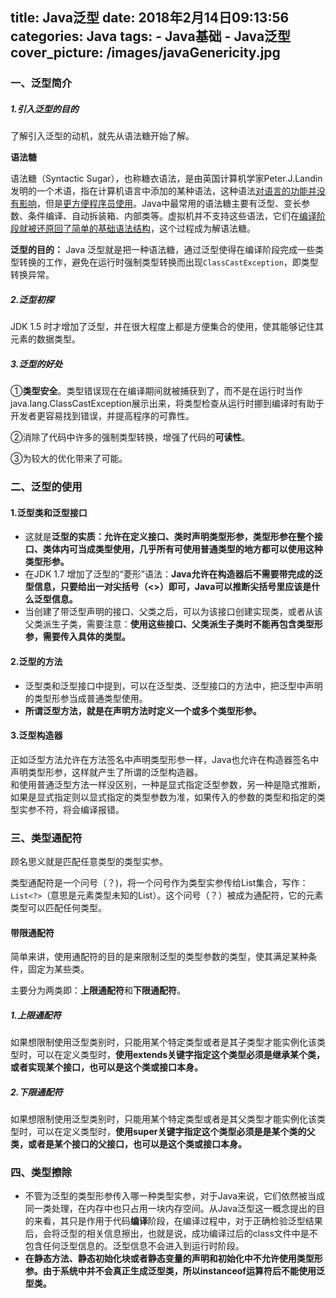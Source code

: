 title:  Java泛型
date: 2018年2月14日09:13:56
categories: Java
tags: 
	 - Java基础
	 - Java泛型
cover_picture: /images/javaGenericity.jpg
---

### 一、泛型简介

##### 1.引入泛型的目的

了解引入泛型的动机，就先从语法糖开始了解。

**语法糖**

语法糖（Syntactic Sugar），也称糖衣语法，是由英国计算机学家Peter.J.Landin发明的一个术语，指在计算机语言中添加的某种语法，这种语法<u>对语言的功能并没有影响</u>，但是<u>更方便程序员使用</u>。Java中最常用的语法糖主要有泛型、变长参数、条件编译、自动拆装箱、内部类等。虚拟机并不支持这些语法，它们在<u>编译阶段就被还原回了简单的基础语法结构</u>，这个过程成为解语法糖。

**泛型的目的：** Java 泛型就是把一种语法糖，通过泛型使得在编译阶段完成一些类型转换的工作，避免在运行时强制类型转换而出现`ClassCastException`，即类型转换异常。

##### 2.泛型初探

JDK 1.5 时才增加了泛型，并在很大程度上都是方便集合的使用，使其能够记住其元素的数据类型。

##### 3.泛型的好处

①**类型安全**。类型错误现在在编译期间就被捕获到了，而不是在运行时当作java.lang.ClassCastException展示出来，将类型检查从运行时挪到编译时有助于开发者更容易找到错误，并提高程序的可靠性。

②消除了代码中许多的强制类型转换，增强了代码的**可读性**。

③为较大的优化带来了可能。

### 二、泛型的使用

#### 1.泛型类和泛型接口

- 这就是**泛型的实质：允许在定义接口、类时声明类型形参，类型形参在整个接口、类体内可当成类型使用，几乎所有可使用普通类型的地方都可以使用这种类型形参。**
- 在JDK 1.7 增加了泛型的“菱形”语法：**Java允许在构造器后不需要带完成的泛型信息，只要给出一对尖括号（<>）即可，Java可以推断尖括号里应该是什么泛型信息。**
- 当创建了带泛型声明的接口、父类之后，可以为该接口创建实现类，或者从该父类派生子类，需要注意：**使用这些接口、父类派生子类时不能再包含类型形参，需要传入具体的类型。**

#### 2.泛型的方法

- 泛型类和泛型接口中提到，可以在泛型类、泛型接口的方法中，把泛型中声明的类型形参当成普通类型使用。
- **所谓泛型方法，就是在声明方法时定义一个或多个类型形参。**

#### 3.泛型构造器

正如泛型方法允许在方法签名中声明类型形参一样，Java也允许在构造器签名中声明类型形参，这样就产生了所谓的泛型构造器。  
和使用普通泛型方法一样没区别，一种是显式指定泛型参数，另一种是隐式推断，如果是显式指定则以显式指定的类型参数为准，如果传入的参数的类型和指定的类型实参不符，将会编译报错。

### 三、类型通配符

顾名思义就是匹配任意类型的类型实参。

类型通配符是一个问号（？\)，将一个问号作为类型实参传给List集合，写作：`List<?>`（意思是元素类型未知的List）。这个问号（？）被成为通配符，它的元素类型可以匹配任何类型。

#### 带限通配符

简单来讲，使用通配符的目的是来限制泛型的类型参数的类型，使其满足某种条件，固定为某些类。

主要分为两类即：**上限通配符**和**下限通配符**。

##### 1.上限通配符

如果想限制使用泛型类别时，只能用某个特定类型或者是其子类型才能实例化该类型时，可以在定义类型时，**使用extends关键字指定这个类型必须是继承某个类，或者实现某个接口，也可以是这个类或接口本身。**

##### 2.下限通配符

如果想限制使用泛型类别时，只能用某个特定类型或者是其父类型才能实例化该类型时，可以在定义类型时，**使用super关键字指定这个类型必须是是某个类的父类，或者是某个接口的父接口，也可以是这个类或接口本身。**

### 四、类型擦除

- 不管为泛型的类型形参传入哪一种类型实参，对于Java来说，它们依然被当成同一类处理，在内存中也只占用一块内存空间。从Java泛型这一概念提出的目的来看，其只是作用于代码**编译**阶段，在编译过程中，对于正确检验泛型结果后，会将泛型的相关信息擦出，也就是说，成功编译过后的class文件中是不包含任何泛型信息的。泛型信息不会进入到运行时阶段。
- **在静态方法、静态初始化块或者静态变量的声明和初始化中不允许使用类型形参。由于系统中并不会真正生成泛型类，所以instanceof运算符后不能使用泛型类。**

